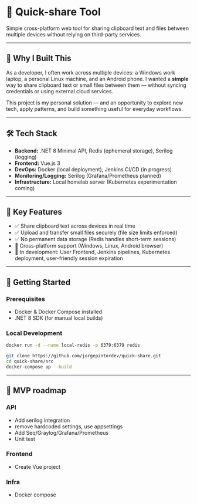 # 🔗 Quick-share Tool

Simple cross-platform web tool for sharing clipboard text and files between multiple devices without relying on third-party services.

---

## 🚀 Why I Built This

As a developer, I often work across multiple devices: a Windows work laptop, a personal Linux machine, and an Android phone. I wanted a **simple** way to share clipboard text or small files between them — without syncing credentials or using external cloud services.

This project is my personal solution — and an opportunity to explore new tech, apply patterns, and build something useful for everyday workflows.

---

## 🛠️ Tech Stack

- **Backend:** .NET 8 Minimal API, Redis (ephemeral storage), Serilog (logging)
- **Frontend:** Vue.js 3
- **DevOps:** Docker (local deployment), Jenkins CI/CD (in progress)
- **Monitoring/Logging:** Serilog (Grafana/Prometheus planned)
- **Infrastructure:** Local homelab server (Kubernetes experimentation coming)

---

## 🔐 Key Features

- ✅ Share clipboard text across devices in real time
- ✅ Upload and transfer small files securely (file size limits enforced)
- ✅ No permanent data storage (Redis handles short-term sessions)
- 🚧 Cross-platform support (Windows, Linux, Android browser)
- 🚧 In development: User Frontend, Jenkins pipelines, Kubernetes deployment, user-friendly session expiration

---

## 🧰 Getting Started

### Prerequisites

- Docker & Docker Compose installed
- .NET 8 SDK (for manual local builds)

### Local Development

```bash
docker run -d --name local-redis -p 6379:6379 redis

git clone https://github.com/jorgepintordev/quick-share.git
cd quick-share/src
docker-compose up --build
```

---
## 🚧 MVP roadmap
### API
- Add serilog integration
- remove hardcoded settings, use appsettings 
- Add Seq/Graylog/Grafana/Prometheus
- Unit test

### Frontend
- Create Vue project

### Infra
- Docker compose
